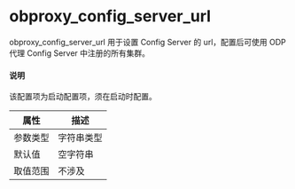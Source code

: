 # obproxy_config_server_url

obproxy_config_server_url 用于设置 Config Server 的 url，配置后可使用 ODP 代理 Config Server 中注册的所有集群。
<!-- 启动配置项的具体含义是什么，看着也不是启动时必须配置的 -->
<main id="notice" type='explain'>
  <h4>说明</h4>
  <p>该配置项为启动配置项，须在启动时配置。</p>
</main>

|  属性    | 描述     |
|----------|---------|
| 参数类型 |   字符串类型      |
| 默认值   | 空字符串     |
| 取值范围 | 不涉及  |
